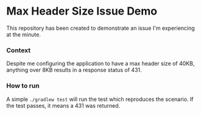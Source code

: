 # Max Header Size Issue Demo

This repository has been created to demonstrate an issue I'm experiencing at the minute.

### Context
Despite me configuring the application to have a max header size of 40KB, anything over 8KB results in a response status of 431.

### How to run

A simple `./gradlew test` will run the test which reproduces the scenario. If the test passes,
it means a 431 was returned.